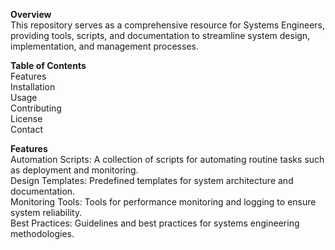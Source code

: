 **Overview**<br>
This repository serves as a comprehensive resource for Systems Engineers, providing tools, scripts, and documentation to streamline system design, implementation, and management processes.

**Table of Contents**<br>
Features<br>
Installation<br>
Usage<br>
Contributing<br>
License<br>
Contact<br>

**Features**<br>
Automation Scripts: A collection of scripts for automating routine tasks such as deployment and monitoring.<br>
Design Templates: Predefined templates for system architecture and documentation.<br>
Monitoring Tools: Tools for performance monitoring and logging to ensure system reliability.<br>
Best Practices: Guidelines and best practices for systems engineering methodologies.<br>
